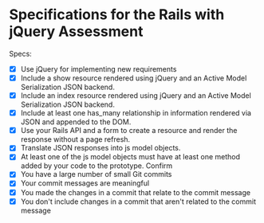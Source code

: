 # Specifications for the Rails with jQuery Assessment

Specs:
- [x] Use jQuery for implementing new requirements
      <!-- jQuery val(), serializeArray(), find(), attr() -->
- [x] Include a show resource rendered using jQuery and an Active Model Serialization JSON backend.
      <!-- reviews rendered with button on recipes show page, time saving recipes rendered using jQuery on recipes index -->
- [x] Include an index resource rendered using jQuery and an Active Model Serialization JSON backend.
      <!-- recipes index page rendered using jQuery -->
- [x] Include at least one has_many relationship in information rendered via JSON and appended to the DOM.
      <!-- recipe has_many reviews rendered on form submission -->
- [x] Use your Rails API and a form to create a resource and render the response without a page refresh.
      <!-- form submits recipes and reviews without page refresh -->
- [x] Translate JSON responses into js model objects.
      <!-- Upon review submission, review data used to create JS review object -->
- [x] At least one of the js model objects must have at least one method added by your code to the prototype.
      <!-- Review.prototype.renderReviews - review data passed into renderReviews() and appended to the DOM -->
Confirm
- [x] You have a large number of small Git commits
- [x] Your commit messages are meaningful
- [x] You made the changes in a commit that relate to the commit message
- [x] You don't include changes in a commit that aren't related to the commit message
